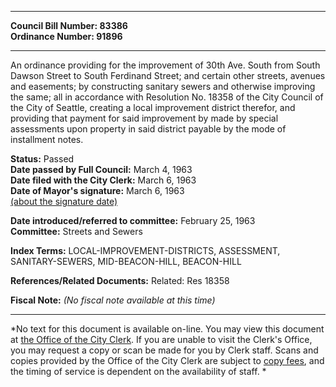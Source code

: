 * * * * *  
  
**Council Bill Number: [](#h0)[](#h2)83386**   
**Ordinance Number: 91896**  
  
* * * * *  
  
An ordinance providing for the improvement of 30th Ave. South from South Dawson Street to South Ferdinand Street; and certain other streets, avenues and easements; by constructing sanitary sewers and otherwise improving the same; all in accordance with Resolution No. 18358 of the City Council of the City of Seattle, creating a local improvement district therefor, and providing that payment for said improvement by made by special assessments upon property in said district payable by the mode of installment notes.  
  
**Status:** Passed   
**Date passed by Full Council:** March 4, 1963   
**Date filed with the City Clerk:** March 6, 1963   
**Date of Mayor's signature:** March 6, 1963   
[(about the signature date)](/~public/approvaldate.htm)   
  
  
**Date introduced/referred to committee:** February 25, 1963   
**Committee:** Streets and Sewers   
  
**Index Terms:** LOCAL-IMPROVEMENT-DISTRICTS, ASSESSMENT, SANITARY-SEWERS, MID-BEACON-HILL, BEACON-HILL  
  
**References/Related Documents:** Related: Res 18358  
  
**Fiscal Note:** *(No fiscal note available at this time)*  
  
* * * * *  
  
*No text for this document is available on-line. You may view this document at [the Office of the City Clerk](http://www.seattle.gov/leg/clerk/contactUs.htm). If you are unable to visit the Clerk's Office, you may request a copy or scan be made for you by Clerk staff. Scans and copies provided by the Office of the City Clerk are subject to [copy fees](http://clerk.seattle.gov/~public/clerkfees.htm), and the timing of service is dependent on the availability of staff. *  
  
  

